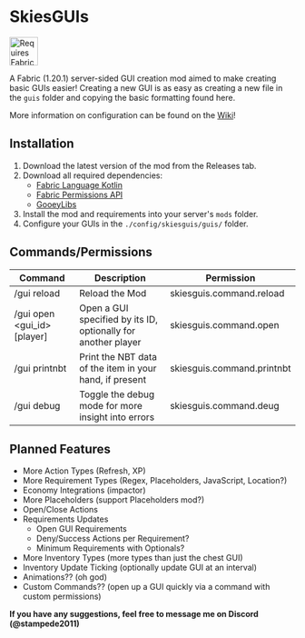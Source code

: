 # SkiesGUIs
<img height="50" src="https://camo.githubusercontent.com/a94064bebbf15dfed1fddf70437ea2ac3521ce55ac85650e35137db9de12979d/68747470733a2f2f692e696d6775722e636f6d2f6331444839564c2e706e67" alt="Requires Fabric Kotlin"/>

A Fabric (1.20.1) server-sided GUI creation mod aimed to make creating basic GUIs easier! Creating a new GUI is as easy as creating a new file in the `guis` folder and copying the basic formatting found here.

More information on configuration can be found on the [Wiki](https://github.com/PokeSkies/SkiesGUIs/wiki)!

## Installation
1. Download the latest version of the mod from the Releases tab.
2. Download all required dependencies:
   - [Fabric Language Kotlin](https://modrinth.com/mod/fabric-language-kotlin) 
   - [Fabric Permissions API](https://github.com/PokeSkies/fabric-permissions-api)
   - [GooeyLibs](https://github.com/NickImpact/GooeyLibs/tree/1.20.1)
2. Install the mod and requirements into your server's `mods` folder.
3. Configure your GUIs in the `./config/skiesguis/guis/` folder.

## Commands/Permissions
| Command                     | Description                                                   | Permission                 |
|-----------------------------|---------------------------------------------------------------|----------------------------|
| /gui reload                 | Reload the Mod                                                | skiesguis.command.reload   |
| /gui open <gui_id> [player] | Open a GUI specified by its ID, optionally for another player | skiesguis.command.open     |
| /gui printnbt               | Print the NBT data of the item in your hand, if present       | skiesguis.command.printnbt |
| /gui debug                  | Toggle the debug mode for more insight into errors            | skiesguis.command.deug     |


## Planned Features
- More Action Types (Refresh, XP)
- More Requirement Types (Regex, Placeholders, JavaScript, Location?)
- Economy Integrations (impactor)
- More Placeholders (support Placeholders mod?)
- Open/Close Actions
- Requirements Updates
    - Open GUI Requirements
    - Deny/Success Actions per Requirement?
    - Minimum Requirements with Optionals?
- More Inventory Types (more types than just the chest GUI)
- Inventory Update Ticking (optionally update GUI at an interval)
- Animations?? (oh god)
- Custom Commands?? (open up a GUI quickly via a command with custom permissions)

**If you have any suggestions, feel free to message me on Discord (@stampede2011)**